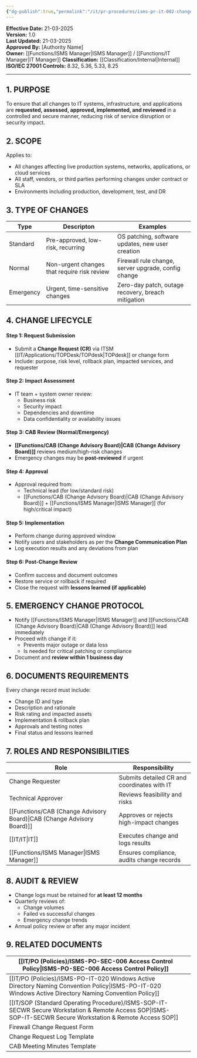 ```yaml
---
{"dg-publish":true,"permalink":"/it/pr-procedures/isms-pr-it-002-change-management-procedure/","tags":["Change","procedure"],"noteIcon":"default"}
---
```


**Effective Date:** 21-03-2025  
**Version:** 1.0  
**Last Updated:** 21-03-2025  
**Approved By:** [Authority Name]  
**Owner:** [[Functions/ISMS Manager\|ISMS Manager]] / [[Functions/IT Manager\|IT Manager]]
**Classification:** [[Classification/Internal\|Internal]]
**ISO/IEC 27001 Controls:** 8.32, 5.36, 5.33, 8.25

---
## **1. PURPOSE**  
To ensure that all changes to IT systems, infrastructure, and applications are **requested, assessed, approved, implemented, and reviewed** in a controlled and secure manner, reducing risk of service disruption or security impact.
## **2. SCOPE**
Applies to:
- All changes affecting live production systems, networks, applications, or cloud services
- All staff, vendors, or third parties performing changes under contract or SLA
- Environments including production, development, test, and DR
## **3. TYPE OF CHANGES** 

| Type      | Descripton                                  | Examples                                            |
| --------- | ------------------------------------------- | --------------------------------------------------- |
| Standard  | Pre-approved, low-risk, recurring           | OS patching, software updates, new user creation    |
| Normal    | Non-urgent changes that require risk review | Firewall rule change, server upgrade, config change |
| Emergency | Urgent, time-sensitive changes              | Zero-day patch, outage recovery, breach mitigation  |
## **4. CHANGE LIFECYCLE**

#### Step 1: **Request Submission**
- Submit a **Change Request (CR)** via ITSM [[IT/Applications/TOPDesk/TOPdesk\|TOPdesk]] or change form
- Include: purpose, risk level, rollback plan, impacted services, and requester
#### Step 2: **Impact Assessment**
- IT team + system owner review:
    - Business risk
    - Security impact
    - Dependencies and downtime
    - Data confidentiality or availability issues
#### Step 3: **CAB Review (Normal/Emergency)**
- **[[Functions/CAB (Change Advisory Board)\|CAB (Change Advisory Board)]]** reviews medium/high-risk changes
- Emergency changes may be **post-reviewed** if urgent
#### Step 4: **Approval**
- Approval required from:
    - Technical lead (for low/standard risk)
    - [[Functions/CAB (Change Advisory Board)\|CAB (Change Advisory Board)]] + [[Functions/ISMS Manager\|ISMS Manager]] (for high/critical impact)
#### Step 5: **Implementation**
- Perform change during approved window
- Notify users and stakeholders as per the **Change Communication Plan**
- Log execution results and any deviations from plan
#### Step 6: **Post-Change Review**
- Confirm success and document outcomes
- Restore service or rollback if required
- Close the request with **lessons learned (if applicable)**
## **5. EMERGENCY CHANGE PROTOCOL**  
- Notify [[Functions/ISMS Manager\|ISMS Manager]] and [[Functions/CAB (Change Advisory Board)\|CAB (Change Advisory Board)]] lead immediately
- Proceed with change if it:
    - Prevents major outage or data loss
    - Is needed for critical patching or compliance
- Document and **review within 1 business day**
## **6. DOCUMENTS REQUIREMENTS**  

Every change record must include:
- Change ID and type
- Description and rationale
- Risk rating and impacted assets
- Implementation & rollback plan
- Approvals and testing notes
- Final status and lessons learned
## **7. ROLES AND RESPONSIBILITIES**  

| Role                            | Responsibility                              |
| ------------------------------- | ------------------------------------------- |
| Change Requester                | Submits detailed CR and coordinates with IT |
| Technical Approver              | Reviews feasibility and risks               |
| [[Functions/CAB (Change Advisory Board)\|CAB (Change Advisory Board)]] | Approves or rejects high-impact changes     |
| [[IT/IT\|IT]]                          | Executes change and logs results            |
| [[Functions/ISMS Manager\|ISMS Manager]]                | Ensures compliance, audits change records   |
## **8. AUDIT & REVIEW**
- Change logs must be retained for **at least 12 months**
- Quarterly reviews of:
    - Change volumes
    - Failed vs successful changes
    - Emergency change trends
- Annual policy review or after any major incident
## **9. RELATED DOCUMENTS**

| [[IT/PO (Policies)/ISMS-PO-SEC-006 Access Control Policy\|ISMS-PO-SEC-006 Access Control Policy]]                            |     |
| -------------------------------------------------------------------- | --- |
| [[IT/PO (Policies)/ISMS-PO-IT-020 Windows Active Directory Naming Convention Policy\|ISMS-PO-IT-020 Windows Active Directory Naming Convention Policy]] |     |
| [[IT/SOP (Standard Operating Procedure)/ISMS-SOP-IT-SECWR Secure Workstation & Remote Access SOP\|ISMS-SOP-IT-SECWR Secure Workstation & Remote Access SOP]]         |     |
| Firewall Change Request Form                                         |     |
| Change Request Log Template                                          |     |
| CAB Meeting Minutes Template                                         |     |





